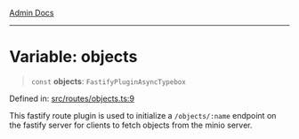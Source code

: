 [Admin Docs](/)

***

# Variable: objects

> `const` **objects**: `FastifyPluginAsyncTypebox`

Defined in: [src/routes/objects.ts:9](https://github.com/PalisadoesFoundation/talawa-api/blob/a4f57b3a64e82c74809b195eb7bde9c04b2a5e89/src/routes/objects.ts#L9)

This fastify route plugin is used to initialize a `/objects/:name` endpoint on the fastify server for clients to fetch objects from the minio server.
